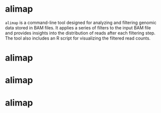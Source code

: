# alimap
`alimap` is a command-line tool designed for analyzing and filtering genomic data stored in BAM files. It applies a series of filters to the input BAM file and provides insights into the distribution of reads after each filtering step. The tool also includes an R script for visualizing the filtered read counts.
# alimap
# alimap
# alimap
